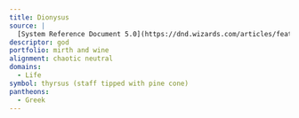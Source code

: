 ```yaml
---
title: Dionysus
source: |
  [System Reference Document 5.0](https://dnd.wizards.com/articles/features/systems-reference-document-srd)
descriptor: god
portfolio: mirth and wine
alignment: chaotic neutral
domains:
  - Life
symbol: thyrsus (staff tipped with pine cone)
pantheons:
  - Greek
---
```

